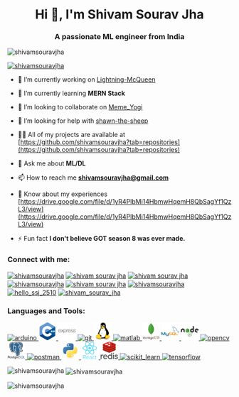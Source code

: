 <h1 align="center">Hi 👋, I'm Shivam Sourav Jha</h1>
<h3 align="center">A passionate ML engineer from India</h3>

<p align="left"> <img src="https://komarev.com/ghpvc/?username=shivamsouravjha&label=Profile%20views&color=0e75b6&style=flat" alt="shivamsouravjha" /> </p>

<p align="left"> <a href="https://github.com/ryo-ma/github-profile-trophy"><img src="https://github-profile-trophy.vercel.app/?username=shivamsouravjha" alt="shivamsouravjha" /></a> </p>

- 🔭 I’m currently working on [Lightning-McQueen](https://github.com/shivamsouravjha/Lightning-McQueen)

- 🌱 I’m currently learning **MERN Stack**

- 👯 I’m looking to collaborate on [Meme_Yogi](https://github.com/shivamsouravjha/Meme_Yogi)

- 🤝 I’m looking for help with [shawn-the-sheep](https://github.com/shivamsouravjha/shawn-the-sheep)

- 👨‍💻 All of my projects are available at [https://github.com/shivamsouravjha?tab=repositories](https://github.com/shivamsouravjha?tab=repositories)

- 💬 Ask me about **ML/DL**

- 📫 How to reach me **shivamsouravjha@gmail.com**

- 📄 Know about my experiences [https://drive.google.com/file/d/1yR4PlbMi14HbmwHqemH8QbSagYf1QzL3/view](https://drive.google.com/file/d/1yR4PlbMi14HbmwHqemH8QbSagYf1QzL3/view)

- ⚡ Fun fact **I don't believe GOT season 8 was ever made.**

<h3 align="left">Connect with me:</h3>
<p align="left">
<a href="https://twitter.com/shivamsouravjha" target="blank"><img align="center" src="https://cdn.jsdelivr.net/npm/simple-icons@3.0.1/icons/twitter.svg" alt="shivamsouravjha" height="30" width="40" /></a>
<a href="https://linkedin.com/in/shivam sourav jha" target="blank"><img align="center" src="https://cdn.jsdelivr.net/npm/simple-icons@3.0.1/icons/linkedin.svg" alt="shivam sourav jha" height="30" width="40" /></a>
<a href="https://stackoverflow.com/users/shivam sourav jha" target="blank"><img align="center" src="https://cdn.jsdelivr.net/npm/simple-icons@3.0.1/icons/stackoverflow.svg" alt="shivam sourav jha" height="30" width="40" /></a>
<a href="https://kaggle.com/shivamsouravjha" target="blank"><img align="center" src="https://cdn.jsdelivr.net/npm/simple-icons@3.0.1/icons/kaggle.svg" alt="shivamsouravjha" height="30" width="40" /></a>
<a href="https://fb.com/shivam sourav jha" target="blank"><img align="center" src="https://cdn.jsdelivr.net/npm/simple-icons@3.0.1/icons/facebook.svg" alt="shivam sourav jha" height="30" width="40" /></a>
<a href="https://instagram.com/shivamsouravjha" target="blank"><img align="center" src="https://cdn.jsdelivr.net/npm/simple-icons@3.0.1/icons/instagram.svg" alt="shivamsouravjha" height="30" width="40" /></a>
<a href="https://www.codechef.com/users/hello_ssj_2510" target="blank"><img align="center" src="https://cdn.jsdelivr.net/npm/simple-icons@3.1.0/icons/codechef.svg" alt="hello_ssj_2510" height="30" width="40" /></a>
<a href="https://www.leetcode.com/shivam_sourav_jha" target="blank"><img align="center" src="https://cdn.jsdelivr.net/npm/simple-icons@3.0.1/icons/leetcode.svg" alt="shivam_sourav_jha" height="30" width="40" /></a>
</p>

<h3 align="left">Languages and Tools:</h3>
<p align="left"> <a href="https://www.arduino.cc/" target="_blank"> <img src="https://cdn.worldvectorlogo.com/logos/arduino-1.svg" alt="arduino" width="40" height="40"/> </a> <a href="https://www.w3schools.com/cpp/" target="_blank"> <img src="https://raw.githubusercontent.com/devicons/devicon/master/icons/cplusplus/cplusplus-original.svg" alt="cplusplus" width="40" height="40"/> </a> <a href="https://expressjs.com" target="_blank"> <img src="https://raw.githubusercontent.com/devicons/devicon/master/icons/express/express-original-wordmark.svg" alt="express" width="40" height="40"/> </a> <a href="https://git-scm.com/" target="_blank"> <img src="https://www.vectorlogo.zone/logos/git-scm/git-scm-icon.svg" alt="git" width="40" height="40"/> </a> <a href="https://www.linux.org/" target="_blank"> <img src="https://raw.githubusercontent.com/devicons/devicon/master/icons/linux/linux-original.svg" alt="linux" width="40" height="40"/> </a> <a href="https://www.mathworks.com/" target="_blank"> <img src="https://raw.githubusercontent.com/simple-icons/simple-icons/master/icons/mathworks.svg" alt="matlab" width="40" height="40"/> </a> <a href="https://www.mongodb.com/" target="_blank"> <img src="https://raw.githubusercontent.com/devicons/devicon/master/icons/mongodb/mongodb-original-wordmark.svg" alt="mongodb" width="40" height="40"/> </a> <a href="https://www.mysql.com/" target="_blank"> <img src="https://raw.githubusercontent.com/devicons/devicon/master/icons/mysql/mysql-original-wordmark.svg" alt="mysql" width="40" height="40"/> </a> <a href="https://nodejs.org" target="_blank"> <img src="https://raw.githubusercontent.com/devicons/devicon/master/icons/nodejs/nodejs-original-wordmark.svg" alt="nodejs" width="40" height="40"/> </a> <a href="https://opencv.org/" target="_blank"> <img src="https://www.vectorlogo.zone/logos/opencv/opencv-icon.svg" alt="opencv" width="40" height="40"/> </a> <a href="https://www.postgresql.org" target="_blank"> <img src="https://raw.githubusercontent.com/devicons/devicon/master/icons/postgresql/postgresql-original-wordmark.svg" alt="postgresql" width="40" height="40"/> </a> <a href="https://postman.com" target="_blank"> <img src="https://www.vectorlogo.zone/logos/getpostman/getpostman-icon.svg" alt="postman" width="40" height="40"/> </a> <a href="https://www.python.org" target="_blank"> <img src="https://raw.githubusercontent.com/devicons/devicon/master/icons/python/python-original.svg" alt="python" width="40" height="40"/> </a> <a href="https://reactjs.org/" target="_blank"> <img src="https://raw.githubusercontent.com/devicons/devicon/master/icons/react/react-original-wordmark.svg" alt="react" width="40" height="40"/> </a> <a href="https://redis.io" target="_blank"> <img src="https://raw.githubusercontent.com/devicons/devicon/master/icons/redis/redis-original-wordmark.svg" alt="redis" width="40" height="40"/> </a> <a href="https://scikit-learn.org/" target="_blank"> <img src="https://upload.wikimedia.org/wikipedia/commons/0/05/Scikit_learn_logo_small.svg" alt="scikit_learn" width="40" height="40"/> </a> <a href="https://www.tensorflow.org" target="_blank"> <img src="https://www.vectorlogo.zone/logos/tensorflow/tensorflow-icon.svg" alt="tensorflow" width="40" height="40"/> </a> </p>

<p><img align="left" src="https://github-readme-stats.vercel.app/api/top-langs?username=shivamsouravjha&show_icons=true&locale=en&layout=compact" alt="shivamsouravjha" /></p>

<p>&nbsp;<img align="center" src="https://github-readme-stats.vercel.app/api?username=shivamsouravjha&show_icons=true&locale=en" alt="shivamsouravjha" /></p>

<p><img align="center" src="https://github-readme-streak-stats.herokuapp.com/?user=shivamsouravjha&" alt="shivamsouravjha" /></p>
